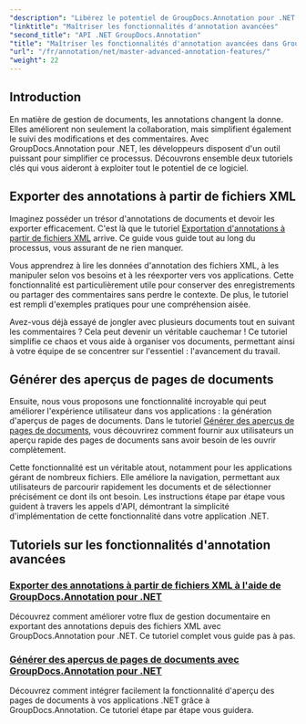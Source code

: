 ```yaml
---
"description": "Libérez le potentiel de GroupDocs.Annotation pour .NET avec des didacticiels sur l'exportation d'annotations XML et la génération d'aperçus de pages de documents."
"linktitle": "Maîtriser les fonctionnalités d'annotation avancées"
"second_title": "API .NET GroupDocs.Annotation"
"title": "Maîtriser les fonctionnalités d'annotation avancées dans GroupDocs.Annotation pour .NET"
"url": "/fr/annotation/net/master-advanced-annotation-features/"
"weight": 22
---
```


## Introduction

En matière de gestion de documents, les annotations changent la donne. Elles améliorent non seulement la collaboration, mais simplifient également le suivi des modifications et des commentaires. Avec GroupDocs.Annotation pour .NET, les développeurs disposent d'un outil puissant pour simplifier ce processus. Découvrons ensemble deux tutoriels clés qui vous aideront à exploiter tout le potentiel de ce logiciel.

## Exporter des annotations à partir de fichiers XML

Imaginez posséder un trésor d'annotations de documents et devoir les exporter efficacement. C'est là que le tutoriel [Exportation d'annotations à partir de fichiers XML](./export-annotations-from-xml-file/) arrive. Ce guide vous guide tout au long du processus, vous assurant de ne rien manquer. 

Vous apprendrez à lire les données d'annotation des fichiers XML, à les manipuler selon vos besoins et à les réexporter vers vos applications. Cette fonctionnalité est particulièrement utile pour conserver des enregistrements ou partager des commentaires sans perdre le contexte. De plus, le tutoriel est rempli d'exemples pratiques pour une compréhension aisée. 

Avez-vous déjà essayé de jongler avec plusieurs documents tout en suivant les commentaires ? Cela peut devenir un véritable cauchemar ! Ce tutoriel simplifie ce chaos et vous aide à organiser vos documents, permettant ainsi à votre équipe de se concentrer sur l'essentiel : l'avancement du travail.

## Générer des aperçus de pages de documents

Ensuite, nous vous proposons une fonctionnalité incroyable qui peut améliorer l'expérience utilisateur dans vos applications : la génération d'aperçus de pages de documents. Dans le tutoriel [Générer des aperçus de pages de documents](./generate-document-page-previews/), vous découvrirez comment fournir aux utilisateurs un aperçu rapide des pages de documents sans avoir besoin de les ouvrir complètement.

Cette fonctionnalité est un véritable atout, notamment pour les applications gérant de nombreux fichiers. Elle améliore la navigation, permettant aux utilisateurs de parcourir rapidement les documents et de sélectionner précisément ce dont ils ont besoin. Les instructions étape par étape vous guident à travers les appels d'API, démontrant la simplicité d'implémentation de cette fonctionnalité dans votre application .NET. 

## Tutoriels sur les fonctionnalités d'annotation avancées
### [Exporter des annotations à partir de fichiers XML à l'aide de GroupDocs.Annotation pour .NET](./export-annotations-from-xml-file/)
Découvrez comment améliorer votre flux de gestion documentaire en exportant des annotations depuis des fichiers XML avec GroupDocs.Annotation pour .NET. Ce tutoriel complet vous guide pas à pas.
### [Générer des aperçus de pages de documents avec GroupDocs.Annotation pour .NET](./generate-document-page-previews/)
Découvrez comment intégrer facilement la fonctionnalité d'aperçu des pages de documents à vos applications .NET grâce à GroupDocs.Annotation. Ce tutoriel étape par étape vous guidera.